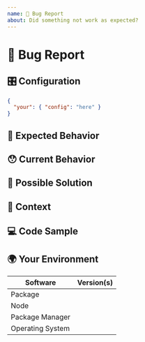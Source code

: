 ```yaml
---
name: 🐛 Bug Report
about: Did something not work as expected?
---
```


<!---
Thanks for filing an issue 😄 ! Before you submit, please read the following:

Search open/closed issues before submitting since someone might have asked the same thing before!
-->

# 🐛 Bug Report

<!--- Provide a general summary of the issue here. -->

## 🎛 Configuration

<!--- If describing a bug, tell us what your configuration looks like. -->

```json
{
  "your": { "config": "here" }
}
```

## 🤔 Expected Behavior

<!--- Tell us what should happen. -->

## 😯 Current Behavior

<!--- Tell us what happens instead of the expected behavior. -->

<!--- If you are seeing an error, please include the full error message and stack trace. -->

## 💁 Possible Solution

<!--- Not obligatory, but suggest a fix/reason for the bug. -->

## 🔦 Context

<!--- How has this issue affected you? What are you trying to accomplish? -->

<!--- Providing context helps us come up with a solution that is most useful in the real world. -->

## 💻 Code Sample

<!-- Please provide a code repository, gist, code snippet or sample files to reproduce the issue. -->

## 🌍 Your Environment

<!--- Include as many relevant details about the environment you experienced the bug in. -->

| Software         | Version(s) |
| ---------------- | ---------- |
| Package          |            |
| Node             |            |
| Package Manager  |            |
| Operating System |            |
